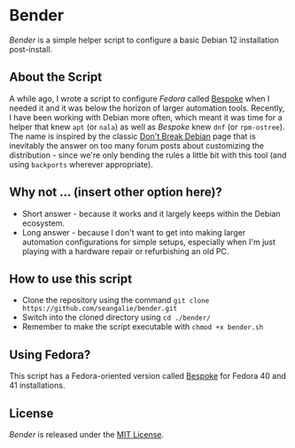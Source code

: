 # Bender

*Bender* is a simple helper script to configure a basic Debian 12 installation post-install.

## About the Script

A while ago, I wrote a script to configure *Fedora* called [Bespoke](https://github.com/seangalie/bespoke) when I needed it and it was below the horizon of larger automation tools.  Recently, I have been working with Debian more often, which meant it was time for a helper that knew `apt` (or `nala`) as well as *Bespoke* knew `dnf` (or `rpm-ostree`).  The name is inspired by the classic [Don't Break Debian](https://wiki.debian.org/DontBreakDebian) page that is inevitably the answer on too many forum posts about customizing the distribution - since we're only bending the rules a little bit with this tool (and using `backports` wherever appropriate).

## Why not ... (insert other option here)?

- Short answer - because it works and it largely keeps within the Debian ecosystem.
- Long answer - because I don't want to get into making larger automation configurations for simple setups, especially when I'm just playing with a hardware repair or refurbishing an old PC.

## How to use this script

- Clone the repository using the command `git clone https://github.com/seangalie/bender.git`
- Switch into the cloned directory using `cd ./bender/`
- Remember to make the script executable with `chmod +x bender.sh`

## Using Fedora?

This script has a Fedora-oriented version called [Bespoke](https://github.com/seangalie/bespoke) for Fedora 40 and 41 installations.

## License

*Bender* is released under the [MIT License](https://opensource.org/licenses/MIT).